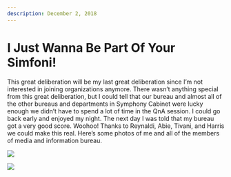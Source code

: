 ```yaml
---
description: December 2, 2018
---
```


# I Just Wanna Be Part Of Your Simfoni!

This great deliberation will be my last great deliberation since I’m not interested in joining organizations anymore. There wasn’t anything special from this great deliberation, but I could tell that our bureau and almost all of the other bureaus and departments in Symphony Cabinet were lucky enough we didn’t have to spend a lot of time in the QnA session. I could go back early and enjoyed my night. The next day I was told that my bureau got a very good score. Woohoo! Thanks to Reynaldi, Abie, Tivani, and Harris we could make this real. Here’s some photos of me and all of the members of media and information bureau.

![](<../../.gitbook/assets/Puberty hit\_200104\_0004.jpg>)

![](<../../.gitbook/assets/Puberty hit\_200104\_0008.jpg>)
